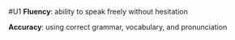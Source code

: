 #U1
**Fluency**: ability to speak freely without hesitation

**Accuracy**: using correct grammar, vocabulary, and pronunciation